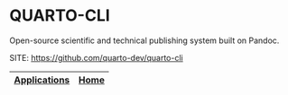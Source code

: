 # QUARTO-CLI

   Open-source scientific and technical publishing system built on Pandoc.

 SITE: https://github.com/quarto-dev/quarto-cli

 | [Applications](https://portable-linux-apps.github.io/apps.html) | [Home](https://portable-linux-apps.github.io)
 | --- | --- |
